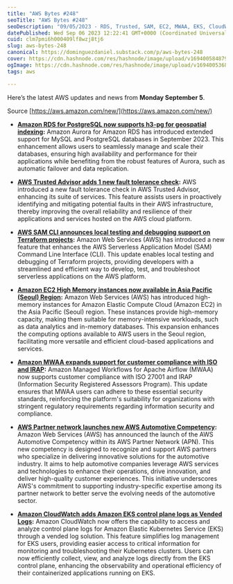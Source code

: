 ```yaml
---
title: "AWS Bytes #248"
seoTitle: "AWS Bytes #248"
seoDescription: "09/05/2023 - RDS, Trusted, SAM, EC2, MWAA, EKS, CloudWatch"
datePublished: Wed Sep 06 2023 12:22:41 GMT+0000 (Coordinated Universal Time)
cuid: clm7pmi6h000409lf8wzj8tj6
slug: aws-bytes-248
canonical: https://dominguezdaniel.substack.com/p/aws-bytes-248
cover: https://cdn.hashnode.com/res/hashnode/image/upload/v1694005848790/5f92babd-547a-420f-9fb3-2db08f6f942d.jpeg
ogImage: https://cdn.hashnode.com/res/hashnode/image/upload/v1694005368699/7c407f69-869d-41ec-ab18-16e07bea84da.jpeg
tags: aws

---
```


Here’s the latest AWS updates and news from **Monday September 5**.

Source [https://aws.amazon.com/new/](https://aws.amazon.com/new/)

* [**Amazon RDS for PostgreSQL now supports h3-pg for geospatial indexing**](https://aws.amazon.com/about-aws/whats-new/2023/09/amazon-rds-postgresql-h3-pg-geospatial-indexing/)**:** Amazon Aurora for Amazon RDS has introduced extended support for MySQL and PostgreSQL databases in September 2023. This enhancement allows users to seamlessly manage and scale their databases, ensuring high availability and performance for their applications while benefiting from the robust features of Aurora, such as automatic failover and data replication.
    
* [**AWS Trusted Advisor adds 1 new fault tolerance check**](https://aws.amazon.com/about-aws/whats-new/2023/09/aws-trusted-advisor-new-fault-tolerance-check/)**:** AWS introduced a new fault tolerance check in AWS Trusted Advisor, enhancing its suite of services. This feature assists users in proactively identifying and mitigating potential faults in their AWS infrastructure, thereby improving the overall reliability and resilience of their applications and services hosted on the AWS cloud platform.
    
* [**AWS SAM CLI announces local testing and debugging support on Terraform projects**](https://aws.amazon.com/about-aws/whats-new/2023/09/aws-sam-cli-local-testing-debugging-terraform-projects/)**:** Amazon Web Services (AWS) has introduced a new feature that enhances the AWS Serverless Application Model (SAM) Command Line Interface (CLI). This update enables local testing and debugging of Terraform projects, providing developers with a streamlined and efficient way to develop, test, and troubleshoot serverless applications on the AWS platform.
    
* [**Amazon EC2 High Memory instances now available in Asia Pacific (Seoul) Region**](https://aws.amazon.com/about-aws/whats-new/2023/09/amazon-ec2-high-memory-instances-asia-pacific-seoul-region/)**:** Amazon Web Services (AWS) has introduced high-memory instances for Amazon Elastic Compute Cloud (Amazon EC2) in the Asia Pacific (Seoul) region. These instances provide high-memory capacity, making them suitable for memory-intensive workloads, such as data analytics and in-memory databases. This expansion enhances the computing options available to AWS users in the Seoul region, facilitating more versatile and efficient cloud-based applications and services.
    
* [**Amazon MWAA expands support for customer compliance with ISO and IRAP**](https://aws.amazon.com/about-aws/whats-new/2023/09/amazon-mwaa-customer-compliance-iso-irap/)**:** Amazon Managed Workflows for Apache Airflow (MWAA) now supports customer compliance with ISO 27001 and IRAP (Information Security Registered Assessors Program). This update ensures that MWAA users can adhere to these essential security standards, reinforcing the platform's suitability for organizations with stringent regulatory requirements regarding information security and compliance.
    
* [**AWS Partner network launches new AWS Automotive Competency**](https://aws.amazon.com/about-aws/whats-new/2023/09/aws-partner-network-aws-automotive-competency/)**:** Amazon Web Services (AWS) has announced the launch of the AWS Automotive Competency within its AWS Partner Network (APN). This new competency is designed to recognize and support AWS partners who specialize in delivering innovative solutions for the automotive industry. It aims to help automotive companies leverage AWS services and technologies to enhance their operations, drive innovation, and deliver high-quality customer experiences. This initiative underscores AWS's commitment to supporting industry-specific expertise among its partner network to better serve the evolving needs of the automotive sector.
    
* [**Amazon CloudWatch adds Amazon EKS control plane logs as Vended Logs**](https://aws.amazon.com/about-aws/whats-new/2023/09/amazon-cloudwatch-eks-control-plane-vended-logs/)**:** Amazon CloudWatch now offers the capability to access and analyze control plane logs for Amazon Elastic Kubernetes Service (EKS) through a vended log solution. This feature simplifies log management for EKS users, providing easier access to critical information for monitoring and troubleshooting their Kubernetes clusters. Users can now efficiently collect, view, and analyze logs directly from the EKS control plane, enhancing the observability and operational efficiency of their containerized applications running on EKS.